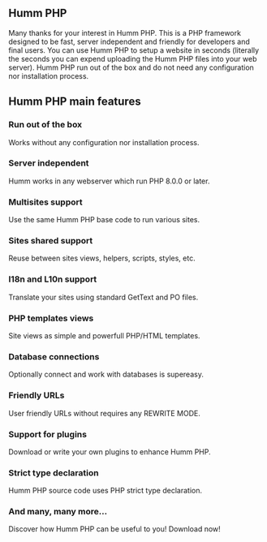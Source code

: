 Humm PHP
--------

Many thanks for your interest in Humm PHP. This is a PHP framework designed
to be fast, server independent and friendly for developers and final users.
You can use Humm PHP to setup a website in seconds (literally the seconds
you can expend uploading the Humm PHP files into your web server). Humm PHP
run out of the box and do not need any configuration nor installation process.


Humm PHP main features
----------------------

### Run out of the box ###

Works without any configuration nor installation process.


### Server independent ###

Humm works in any webserver which run PHP 8.0.0 or later.


### Multisites support ###

Use the same Humm PHP base code to run various sites.


### Sites shared support ###

Reuse between sites views, helpers, scripts, styles, etc.


### I18n and L10n support ###

Translate your sites using standard GetText and PO files.


### PHP templates views ###

Site views as simple and powerfull PHP/HTML templates.


### Database connections ###

Optionally connect and work with databases is supereasy.


### Friendly URLs ###

User friendly URLs without requires any REWRITE MODE.


### Support for plugins ###

Download or write your own plugins to enhance Humm PHP.

### Strict type declaration ###

Humm PHP source code uses PHP strict type declaration.

### And many, many more... ###

Discover how Humm PHP can be useful to you! Download now!
